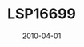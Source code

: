 ---
title: LSP16699
image: https://www.cycif.org/assets/img/gray-2023/LSP16699.jpg
date: 2010-04-01
minerva_link: https://www.cycif.org/data/LSP16699
info_link: null
show_page_link: false
tags:
    - Gray
    - BRCA
    - STIC

---